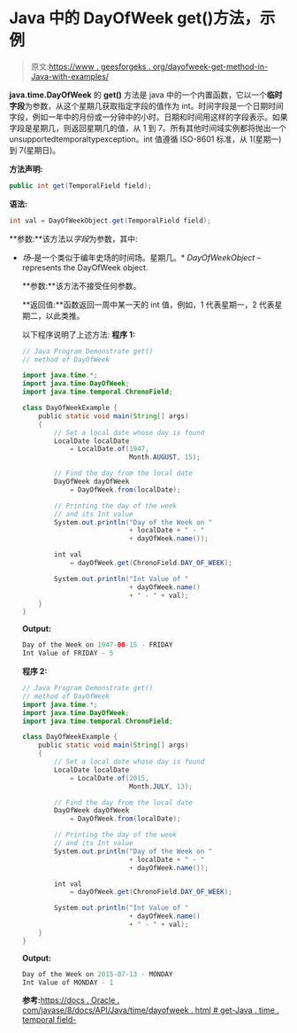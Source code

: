 # Java 中的 DayOfWeek get()方法，示例

> 原文:[https://www . geesforgeks . org/dayofweek-get-method-in-Java-with-examples/](https://www.geeksforgeeks.org/dayofweek-get-method-in-java-with-examples/)

**java.time.DayOfWeek** 的 **get()** 方法是 java 中的一个内置函数，它以一个**临时字段**为参数，从这个星期几获取指定字段的值作为 int。时间字段是一个日期时间字段，例如一年中的月份或一分钟中的小时。日期和时间用这样的字段表示。如果字段是星期几，则返回星期几的值，从 1 到 7。所有其他时间域实例都将抛出一个 unsupportedtemporaltypexception。int 值遵循 ISO-8601 标准，从 1(星期一)到 7(星期日)。

**方法声明:**

```java
public int get(TemporalField field);
```

**语法:**

```java
int val = DayOfWeekObject.get(TemporalField field);

```

**参数:**该方法以*字段*为参数，其中:

*   *场*–是一个类似于编年史场的时间场。星期几。*   *DayOfWeekObject* – represents the DayOfWeek object.

    **参数:**该方法不接受任何参数。

    **返回值:**函数返回一周中某一天的 int 值，例如，1 代表星期一，2 代表星期二，以此类推。

    以下程序说明了上述方法:
    **程序 1:**

    ```java
    // Java Program Demonstrate get()
    // method of DayOfWeek

    import java.time.*;
    import java.time.DayOfWeek;
    import java.time.temporal.ChronoField;

    class DayOfWeekExample {
        public static void main(String[] args)
        {
            // Set a local date whose day is found
            LocalDate localDate
                = LocalDate.of(1947,
                               Month.AUGUST, 15);

            // Find the day from the local date
            DayOfWeek dayOfWeek
                = DayOfWeek.from(localDate);

            // Printing the day of the week
            // and its Int value
            System.out.println("Day of the Week on "
                               + localDate + " - "
                               + dayOfWeek.name());

            int val
                = dayOfWeek.get(ChronoField.DAY_OF_WEEK);

            System.out.println("Int Value of "
                               + dayOfWeek.name()
                               + " - " + val);
        }
    }
    ```

    **Output:**

    ```java
    Day of the Week on 1947-08-15 - FRIDAY
    Int Value of FRIDAY - 5

    ```

    **程序 2:**

    ```java
    // Java Program Demonstrate get()
    // method of DayOfWeek
    import java.time.*;
    import java.time.DayOfWeek;
    import java.time.temporal.ChronoField;

    class DayOfWeekExample {
        public static void main(String[] args)
        {
            // Set a local date whose day is found
            LocalDate localDate
                = LocalDate.of(2015,
                               Month.JULY, 13);

            // Find the day from the local date
            DayOfWeek dayOfWeek
                = DayOfWeek.from(localDate);

            // Printing the day of the week
            // and its Int value
            System.out.println("Day of the Week on "
                               + localDate + " - "
                               + dayOfWeek.name());

            int val
                = dayOfWeek.get(ChronoField.DAY_OF_WEEK);

            System.out.println("Int Value of "
                               + dayOfWeek.name()
                               + " - " + val);
        }
    }
    ```

    **Output:**

    ```java
    Day of the Week on 2015-07-13 - MONDAY
    Int Value of MONDAY - 1

    ```

    **参考:**[https://docs . Oracle . com/javase/8/docs/API/Java/time/dayofweek . html # get-Java . time . temporal field-](https://docs.oracle.com/javase/8/docs/api/java/time/DayOfWeek.html#get-java.time.temporal.TemporalField-)
